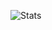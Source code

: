 ![Stats](https://github-readme-stats.vercel.app/api?username=5antos&bg_color=0,22272E,22272E&title_color=539BF5&text_color=8b949e&include_all_commits=true)

<!--
**5antos/5antos** is a ✨ _special_ ✨ repository because its `README.md` (this file) appears on your GitHub profile.

Here are some ideas to get you started:
- 🔭 I’m currently working on ...
- 🌱 I’m currently learning ...
- 👯 I’m looking to collaborate on ...
- 🤔 I’m looking for help with ...
- 💬 Ask me about ...
- 📫 How to reach me: ...
- 😄 Pronouns: ...
- ⚡ Fun fact: ...
-->
